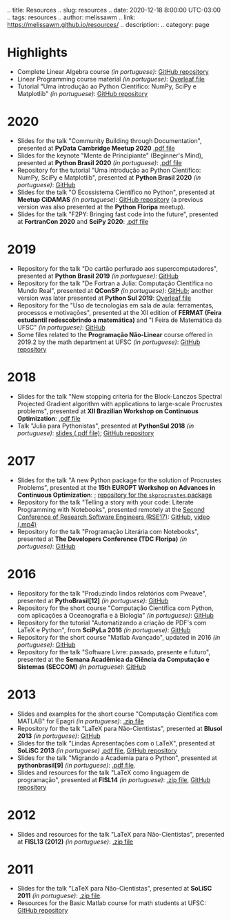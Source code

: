 .. title: Resources
.. slug: resources
.. date: 2020-12-18 8:00:00 UTC-03:00
.. tags: resources
.. author: melissawm
.. link: https://melissawm.github.io/resources/
.. description:
.. category: page

Highlights
==========

* Complete Linear Algebra course *(in portuguese)*: <a href="https://github.com/melissawm/algebralinear">GitHub repository</a>
* Linear Programming course material *(in portuguese)*: <a href="https://www.overleaf.com/read/kycmpxvpcznr">Overleaf file</a>
* Tutorial "Uma introdução ao Python Científico: NumPy, SciPy e Matplotlib" *(in portuguese)*: <a href="https://github.com/melissawm/tutorial-pybr2020">GitHub repository</a>

2020
====

* Slides for the talk "Community Building through Documentation", presented at **PyData Cambridge Meetup 2020** <a target="new" href="https://drive.google.com/file/d/1bVJjklS_8bz5Tnd8uBfYQevzf6vedX2U/view?usp=sharing">.pdf file</a>
* Slides for the keynote "Mente de Principiante" (Beginner's Mind), presented at **Python Brasil 2020** *(in portuguese)*: <a target="new" href="https://drive.google.com/file/d/1TZI8a4R691Qn93Z_Cq8u-pnlyX_avaW1/view?usp=sharing">.pdf file</a>
* Repository for the tutorial "Uma introdução ao Python Científico: NumPy, SciPy e Matplotlib", presented at **Python Brasil 2020** *(in portuguese)*: <a target="new" href="https://github.com/melissawm/tutorial-pybr2020">GitHub</a>
* Slides for the talk "O Ecossistema Científico no Python", presented at **Meetup CiDAMAS** *(in portuguese)*: <a target="new" href="https://github.com/melissawm/intro-scipy-stack">GitHub repository</a> (a previous version was also presented at the **Python Floripa** meetup).
* Slides for the talk "F2PY: Bringing fast code into the future", presented at **FortranCon 2020** and **SciPy 2020**: <a target="new" href="https://drive.google.com/file/d/1VYE6hFEG25-rBwVTov9demlJu2XdAhzQ/view?usp=sharing">.pdf file</a>

2019
====

* Repository for the talk "Do cartão perfurado aos supercomputadores", presented at **Python Brasil 2019** *(in portuguese)*: <a target="new" href="https://github.com/melissawm/pybr2019">GitHub</a>
* Repository for the talk "De Fortran a Julia: Computação Científica no Mundo Real", presented at **QConSP** *(in portuguese)*: <a target="new" href="https://github.com/melissawm/realworldscicomp">GitHub</a>; another version was later presented at **Python Sul 2019**: <a target="new" href="https://www.overleaf.com/read/bvkpccfgzqyf">Overleaf file</a>
* Repository for the "Uso de tecnologias em sala de aula: ferramentas, processos e motivações", presented at the XII edition of **FERMAT (Feira estudantil redescobrindo a matemática)** and "I Feira de Matemática da UFSC" *(in portuguese)*: <a target="new" href="https://github.com/melissawm/fermat2019">GitHub</a>
* Some files related to the **Programação Não-Linear** course offered in 2019.2 by the math department at UFSC *(in portuguese)*: <a target="new" href="https://github.com/melissawm/programacaonaolinear">GitHub repository</a>

2018
====

* Slides for the talk "New stopping criteria for the Block-Lanczos Spectral Projected Gradient algorithm with applications to large-scale Procrustes problems", presented at **XII Brazilian Workshop on Continuous Optimization**: <a target="new" href="https://drive.google.com/file/d/1lGyvwTAkOkv0tIA76MAXOqxcawx-LSOp/view?usp=sharing">.pdf file</a>
* Talk "Julia para Pythonistas", presented at **PythonSul 2018** *(in portuguese)*: <a target="new" href="https://drive.google.com/file/d/1LIAlM_Nrg3LbF3iTiZcfO7f7vDP2fgNX/view?usp=sharing">slides (.pdf file)</a>; <a target="new" href="https://github.com/melissawm/juliapythonistas">GitHub repository</a>

2017
====

* Slides for the talk "A new Python package for the solution of Procrustes Problems", presented at the **15th EUROPT Workshop on Advances in Continuous Optimization**: <a target="new" href="https://drive.google.com/file/d/16YEe9HCf7AXWCZw9sbbmnqTTIdB9Pi0c/view?usp=sharing"></a>; <a href="https://github.com/melissawm/skprocrustes">repository for the `skprocrustes` package</a>
* Repository for the talk "Telling a story with your code: Literate Programming with Notebooks", presented remotely at the <a target="new" href="https://rse.ac.uk/conf2017/">Second Conference of Research Software Engineers (RSE17)</a>: <a target="new" href="https://github.com/melissawm/rse2017">GitHub</a>, <a target="new" href="https://drive.google.com/file/d/1mRfqP24tU_RRc0ntpZhM2Sb2q7sYARiv/view?usp=sharing">video (.mp4)</a>
* Repository for the talk "Programação Literária com Notebooks", presented at **The Developers Conference (TDC Floripa)** *(in portuguese)*: <a target="new" href="https://github.com/melissawm/lpwithnotebooks">GitHub</a>

2016
====

* Repository for the talk "Produzindo lindos relatórios com Pweave", presented at **PythoBrasil[12]** *(in portuguese)*: <a target="new" href="https://github.com/melissawm/pweave_pybr12">GitHub</a>
* Repository for the short course "Computação Científica com Python, com aplicações à Oceanografia e à Biologia" *(in portuguese)*: <a target="new" href="https://github.com/melissawm/oceanobiopython">GitHub</a>
* Repository for the tutorial "Automatizando a criação de PDF's com LaTeX e Python", from **SciPyLa 2016** *(in portuguese)*: <a target="new" href="https://github.com/melissawm/tutorialscipyla2016">GitHub</a>
* Repository for the short course "Matlab Avançado", updated in 2016 *(in portuguese)*: <a target="new" href="https://github.com/melissawm/curso_matlab">GitHub</a>
* Repository for the talk "Software Livre: passado, presente e futuro", presented at the **Semana Acadêmica da Ciência da Computação e Sistemas (SECCOM)** *(in portuguese)*: <a target="new" href="https://github.com/melissawm/palestrasoftwarelivre">GitHub</a>

2013
====

* Slides and examples for the short course "Computação Científica com MATLAB" for Epagri *(in portuguese)*: <a target="new" href="https://drive.google.com/file/d/1lGzm7icf_mdRWrHf5AhXtF_plZre_4zA/view?usp=sharing">.zip file</a>
* Repository for the talk "LaTeX para Não-Cientistas", presented at **Blusol 2013** *(in portuguese)*: <a target="new" href="https://github.com/melissawm/latexnaocientistas">GitHub</a>
* Slides for the talk "Lindas Apresentações com o LaTeX", presented at **SoLiSC 2013** *(in portuguese)* <a target="new" href="https://drive.google.com/file/d/1mqds210hkTTk7FkGHBLwsTxNOxkgJX6h/view?usp=sharing">.pdf file</a>, <a target="new" href="https://github.com/melissawm/lindasapresentacoes">GitHub repository</a>
* Slides for the talk "Migrando a Academia para o Python", presented at **pythonbrasil[9]** *(in portuguese)*: <a target="new" href="https://drive.google.com/file/d/1_WaIZ4RPEeYYWJvyAC2PO34JqMIOmiVq/view?usp=sharing">.pdf file</a>.
* Slides and resources for the talk "LaTeX como linguagem de programação", presented at **FISL14** *(in portuguese)*: <a target="new" href="https://drive.google.com/file/d/1VMJxLPq_5TUYX1qEOvy4JbNYth9FahXM/view?usp=sharing">.zip file</a>, <a href="http://github.com/melissawm/autolatex">GitHub repository</a>

2012
====
* Slides and resources for the talk "LaTeX para Não-Cientistas", presented at **FISL13 (2012)** *(in portuguese)*: <a target="new" href="https://drive.google.com/file/d/1vLOS8kwn4Nmwkv1gbABwR8ZC97tbwG5-/view?usp=sharing">.zip file</a>


2011
====

* Slides for the talk "LaTeX para Não-Cientistas", presented at **SoLiSC 2011** *(in portuguese)*: <a target="new" href="https://drive.google.com/file/d/1E3hKozhSy205_pFla_EdeezyspAw9ftX/view?usp=sharing">.zip file</a>.
* Resources for the Basic Matlab course for math students at UFSC: <a target="new" href="https://github.com/melissawm/matlabbasico">GitHub repository</a>

